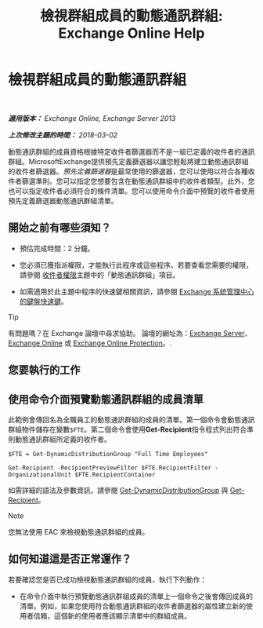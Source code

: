 ﻿---
title: '檢視群組成員的動態通訊群組: Exchange Online Help'
TOCTitle: 檢視群組成員的動態通訊群組
ms:assetid: 40b100c6-864e-4c82-9f98-08dd5c83e378
ms:mtpsurl: https://technet.microsoft.com/zh-tw/library/Bb232019(v=EXCHG.150)
ms:contentKeyID: 50472263
ms.date: 05/23/2018
mtps_version: v=EXCHG.150
ms.translationtype: MT
---

# 檢視群組成員的動態通訊群組

 

_**適用版本：** Exchange Online, Exchange Server 2013_

_**上次修改主題的時間：** 2018-03-02_

動態通訊群組的成員資格根據特定收件者篩選器而不是一組已定義的收件者的通訊群組。MicrosoftExchange提供預先定義篩選器以讓您輕鬆將建立動態通訊群組的收件者篩選器。*預先定義篩選器*是最常使用的篩選器，您可以使用以符合各種收件者篩選準則。您可以指定您想要包含在動態通訊群組中的收件者類型。此外，您也可以指定收件者必須符合的條件清單。您可以使用命令介面中預覽的收件者使用預先定義篩選器動態通訊群組清單。

## 開始之前有哪些須知？

  - 預估完成時間：2 分鐘。

  - 您必須已獲指派權限，才能執行此程序或這些程序。若要查看您需要的權限，請參閱 [收件者權限](recipients-permissions-exchange-2013-help.md)主題中的「動態通訊群組」項目。

  - 如需適用於此主題中程序的快速鍵相關資訊，請參閱 [Exchange 系統管理中心的鍵盤快速鍵](keyboard-shortcuts-in-the-exchange-admin-center-exchange-online-protection-help.md)。


> [!TIP]  
> 有問題嗎？在 Exchange 論壇中尋求協助。 論壇的網址為：<a href="https://go.microsoft.com/fwlink/p/?linkid=60612">Exchange Server</a>、 <a href="https://go.microsoft.com/fwlink/p/?linkid=267542">Exchange Online</a> 或 <a href="https://go.microsoft.com/fwlink/p/?linkid=285351">Exchange Online Protection</a>。.




## 您要執行的工作

## 使用命令介面預覽動態通訊群組的成員清單

此範例會傳回名為全職員工的動態通訊群組的成員的清單。第一個命令會動態通訊群組物件儲存在變數`$FTE`。第二個命令會使用**Get-Recipient**指令程式列出符合準則動態通訊群組所定義的收件者。

    $FTE = Get-DynamicDistributionGroup "Full Time Employees"

    Get-Recipient -RecipientPreviewFilter $FTE.RecipientFilter -OrganizationalUnit $FTE.RecipientContainer

如需詳細的語法及參數資訊，請參閱 [Get-DynamicDistributionGroup](https://technet.microsoft.com/zh-tw/library/bb124762\(v=exchg.150\)) 與 [Get-Recipient](https://technet.microsoft.com/zh-tw/library/aa996921\(v=exchg.150\))。


> [!NOTE]  
> 您無法使用 EAC 來檢視動態通訊群組的成員。




## 如何知道這是否正常運作？

若要確認您是否已成功檢視動態通訊群組的成員，執行下列動作：

  - 在命令介面中執行預覽動態通訊群組成員的清單上一個命令之後會傳回成員的清單。例如，如果您使用符合動態通訊群組的收件者篩選器的屬性建立新的使用者信箱，這個新的使用者應該顯示清單中的群組成員。

